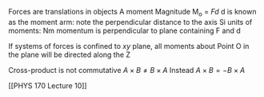 Forces are translations in objects
A moment
Magnitude
M<sub>o</sub> = $Fd$
	d is known as the moment arm:
		note the perpendicular distance to the axis
		Si units of moments: Nm
	momentum is perpendicular to plane containing F and d

If systems of forces is confined to $xy$ plane, all moments about Point O in the plane will be directed along the Z

Cross-product is not commutative
$A\times B \neq B \times A$
Instead
$A \times B = -B \times A$

[[PHYS 170 Lecture 10]]